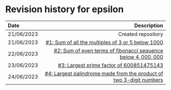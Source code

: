# Revision history for epsilon

| Date | Description |
|:-----|------------:|
| 21/06/2023 | Created repository |
| 21/06/2023 | [#1: Sum of all the multiples of $3$ or $5$ below $1000$](./src/Problems/Problem1.hs) |
| 22/06/2023 | [#2: Sum of even terms of fibonacci sequence below $4,000,000$](./src/Problems/Problem2.hs) |
| 23/06/2023 | [#3: Largest prime factor of $600851475143$](./src/Problems/Problem3.hs) |
| 24/06/2023 | [#4: Largest palindrome made from the product of two $3$-digit numbers](./src/Problems/Problem4.hs) |

